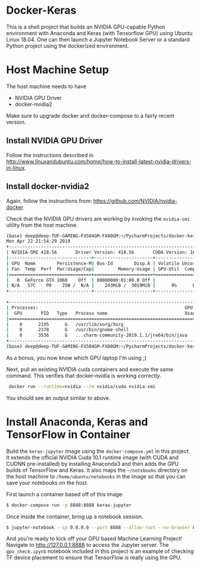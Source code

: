 # Docker-Keras

This is a shell project that builds an NVIDIA GPU-capable Python environment with Anaconda and Keras 
(with Tensorflow GPU) using Ubuntu Linux 18.04. One can then launch a Jupyter Notebook Server
or a standard Python project using the dockerized environment. 

# Host Machine Setup

The host machine needs to have 

* NVIDIA GPU Driver 
* docker-nvidia2

Make sure to upgrade docker and docker-compose to a fairly recent version.

## Install NVIDIA GPU Driver

Follow the instructions described in http://www.linuxandubuntu.com/home/how-to-install-latest-nvidia-drivers-in-linux.

## Install docker-nvidia2

Again, follow the instructions from: https://github.com/NVIDIA/nvidia-docker

Check that the NVIDIA GPU drivers are working by invoking the ``nvidia-smi`` utility from the host machine.

```bash
(base) deep@deep-TUF-GAMING-FX504GM-FX80GM:~/PycharmProjects/docker-keras$ nvidia-smi
Mon Apr 22 21:54:29 2019       
+-----------------------------------------------------------------------------+
| NVIDIA-SMI 418.56       Driver Version: 418.56       CUDA Version: 10.1     |
|-------------------------------+----------------------+----------------------+
| GPU  Name        Persistence-M| Bus-Id        Disp.A | Volatile Uncorr. ECC |
| Fan  Temp  Perf  Pwr:Usage/Cap|         Memory-Usage | GPU-Util  Compute M. |
|===============================+======================+======================|
|   0  GeForce GTX 1060    Off  | 00000000:01:00.0 Off |                  N/A |
| N/A   57C    P0    25W /  N/A |    243MiB /  3019MiB |      0%      Default |
+-------------------------------+----------------------+----------------------+
                                                                               
+-----------------------------------------------------------------------------+
| Processes:                                                       GPU Memory |
|  GPU       PID   Type   Process name                             Usage      |
|=============================================================================|
|    0      2195      G   /usr/lib/xorg/Xorg                           137MiB |
|    0      2378      G   /usr/bin/gnome-shell                          85MiB |
|    0      3536      G   ...charm-community-2019.1.1/jre64/bin/java    17MiB |
+-----------------------------------------------------------------------------+
(base) deep@deep-TUF-GAMING-FX504GM-FX80GM:~/PycharmProjects/docker-keras$ 

```

As a bonus, you now know which GPU laptop I'm using ;)

Next, pull an existing NVIDIA cuda containers and execute the same command. This verifies that docker-nvidia is working 
correctly.


```bash
 docker run --runtime=nvidia --rm nvidia/cuda nvidia-smi
```

You should see an output similar to above. 

# Install Anaconda, Keras and TensorFlow in Container

Build the ``keras-jupyter`` image using the ``docker-compose.yml`` in this project. It extends the official NVIDIA Cuda 10.1 
runtime image (with CUDA and CUDNN pre-installed) by installing Anaconda3 and then adds the GPU builds of
TensorFlow and Keras. It also maps the ``~/notebooks``  directory on the host machine to ``/home/ubuntu/notebooks`` in the
image so that you can save your notebooks on the host.

First launch a container based off of this image:

```bash
$ docker-compose run -p 8888:8888 keras-jupyter
```
 
 Once inside the container, bring up a notebook session.
 
 ```bash
$ jupyter-notebook --ip 0.0.0.0 --port 8888 --allow-root --no-browser &
```

And you're ready to kick off your GPU based Machine Learning Project! Navigate to http://127.0.0.1:8888 to access the Jupyter
server. The ``gpu_check.ipynb`` notebook included in this project is an example of checking TF device placement to ensure
that TensorFlow is really using the GPU.







